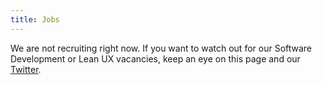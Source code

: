 ```yaml
---
title: Jobs
---
```


We are not recruiting right now. If you want to watch out for our Software Development or Lean UX vacancies, keep an eye on this page and our [Twitter](https://twitter.com/cultivatehq).
